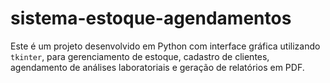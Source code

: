# sistema-estoque-agendamentos
Este é um projeto desenvolvido em Python com interface gráfica utilizando `tkinter`, para gerenciamento de estoque, cadastro de clientes, agendamento de análises laboratoriais e geração de relatórios em PDF.
